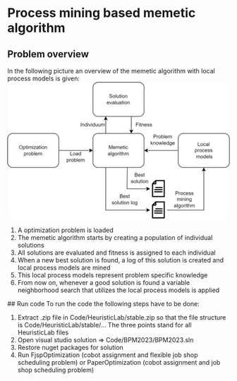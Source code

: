 # Process mining based memetic algorithm
## Problem overview
In the following picture an overview of the memetic algorithm with local process models is given:
<img src="Overview.png" alt="Overview of the memetic algorithm" width="600"/>
<ol>
  <li>A optimization problem is loaded</li>
  <li>The memetic algorithm starts by creating a population of individual solutions</li>
  <li>All solutions are evaluated and fitness is assigned to each individual</li>
  <li>When a new best solution is found, a log of this solution is created and local process models are mined</li>
  <li>This local process models represent problem specific knowledge</li>
  <li>From now on, whenever a good solution is found a variable neighborhood search that utilizes the local process models is applied</li>
</ol>
## Run code
To run the code the following steps have to be done:
<ol>
  <li> Extract .zip file in Code/HeuristicLab/stable.zip so that the file structure is Code/HeuristicLab/stable/... The three points stand for all HeuristicLab files 
  <li> Open visual studio solution => Code/BPM2023/BPM2023.sln 
  <li> Restore nuget packages for solution 
  <li> Run FjspOptimization (cobot assignment and flexible job shop scheduling problem) or PaperOptimization (cobot assignment and job shop scheduling problem)
<ol>